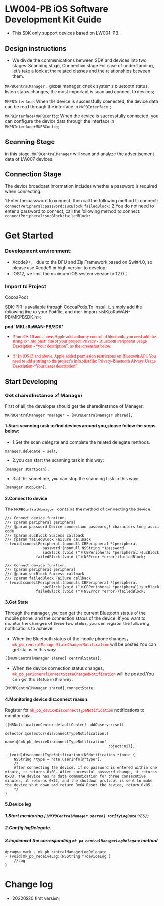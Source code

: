 # LW004-PB iOS Software Development Kit Guide

* This SDK only support devices based on LW004-PB.

## Design instructions

* We divide the communications between SDK and devices into two stages: Scanning stage, Connection stage.For ease of understanding, let’s take a look at the related classes and the relationships between them.

`MKPBCentralManager`：global manager, check system’s bluetooth status, listen status changes, the most important is scan and connect to devices;

`MKPBInterface`: When the device is successfully connected, the device data can be read through the interface in `MKPBInterface `;

`MKPBInterface+MKPBConfig`: When the device is successfully connected, you can configure the device data through the interface in `MKPBInterface+MKPBConfig`;


## Scanning Stage

in this stage, `MKPBCentralManager` will scan and analyze the advertisement data of LW007 devices.


## Connection Stage

The device broadcast information includes whether a password is required when connecting.

1.Enter the password to connect, then call the following method to connect:
`connectPeripheral:password:sucBlock:failedBlock:`
2.You do not need to enter a password to connect, call the following method to connect:
`connectPeripheral:sucBlock:failedBlock:`


# Get Started

### Development environment:

* Xcode9+， due to the DFU and Zip Framework based on Swift4.0, so please use Xcode9 or high version to develop;
* iOS12, we limit the minimum iOS system version to 12.0；

### Import to Project

CocoaPods

SDK-PIR is available through CocoaPods.To install it, simply add the following line to your Podfile, and then import <MKLoRaWAN-PB/MKPBSDK.h>:

**pod 'MKLoRaWAN-PB/SDK'**


* <font color=#FF0000 face="黑体">!!!on iOS 10 and above, Apple add authority control of bluetooth, you need add the string to “info.plist” file of your project: Privacy - Bluetooth Peripheral Usage Description - “your description”. as the screenshot below.</font>

*  <font color=#FF0000 face="黑体">!!! In iOS13 and above, Apple added permission restrictions on Bluetooth APi. You need to add a string to the project’s info.plist file: Privacy-Bluetooth Always Usage Description-“Your usage description”.</font>


## Start Developing

### Get sharedInstance of Manager

First of all, the developer should get the sharedInstance of Manager:

```
MKPBCentralManager *manager = [MKPBCentralManager shared];
```

#### 1.Start scanning task to find devices around you,please follow the steps below:

* 1.Set the scan delegate and complete the related delegate methods.

```
manager.delegate = self;
```

* 2.you can start the scanning task in this way:

```
[manager startScan];
```

* 3.at the sometime, you can stop the scanning task in this way:

```
[manager stopScan];
```

#### 2.Connect to device

The `MKPBCentralManager ` contains the method of connecting the device.

```
/// Connect device function.
/// @param peripheral peripheral
/// @param password Device connection password,8 characters long ascii code
/// @param sucBlock Success callback
/// @param failedBlock Failure callback
- (void)connectPeripheral:(nonnull CBPeripheral *)peripheral
                 password:(nonnull NSString *)password
                 sucBlock:(void (^)(CBPeripheral *peripheral))sucBlock
              failedBlock:(void (^)(NSError *error))failedBlock;
```

```
/// Connect device function.
/// @param peripheral peripheral
/// @param sucBlock Success callback
/// @param failedBlock Failure callback
- (void)connectPeripheral:(nonnull CBPeripheral *)peripheral
                 sucBlock:(void (^)(CBPeripheral *peripheral))sucBlock
              failedBlock:(void (^)(NSError *error))failedBlock;
```

#### 3.Get State

Through the manager, you can get the current Bluetooth status of the mobile phone, and the connection status of the device. If you want to monitor the changes of these two states, you can register the following notifications to achieve:

* When the Bluetooth status of the mobile phone changes，<font color=#FF0000 face="黑体">`mk_pb_centralManagerStateChangedNotification`</font> will be posted.You can get status in this way:

```
[[MKMPCentralManager shared] centralStatus];
```

* When the device connection status changes， <font color=#FF0000 face="黑体"> `mk_pb_peripheralConnectStateChangedNotification` </font> will be posted.You can get the status in this way:

```
[MKMPCentralManager shared].connectState;
```

#### 4.Monitoring device disconnect reason.

Register for <font color=#FF0000 face="黑体"> `mk_pb_deviceDisconnectTypeNotification` </font> notifications to monitor data.


```
[[NSNotificationCenter defaultCenter] addObserver:self
                                             selector:@selector(disconnectTypeNotification:)
                                                 name:@"mk_pb_deviceDisconnectTypeNotification"
                                               object:nil];

```

```
- (void)disconnectTypeNotification:(NSNotification *)note {
    NSString *type = note.userInfo[@"type"];
    /*
    After connecting the device, if no password is entered within one minute, it returns 0x01. After successful password change, it returns 0x03, the device has no data communication for three consecutive minutes, it returns 0x02, and the shutdown protocol is sent to make the device shut down and return 0x04.Reset the device, return 0x05.
    */
}
```

#### 5.Device log
##### 1.Start monitoring `[[MKPBCentralManager shared] notifyLogData:YES];`
##### 2.Config logDelegate.
##### 3.Implement the corresponding `mk_pb_centralManagerLogDelegate` method

```
#pragma mark - mk_pb_centralManagerLogDelegate
- (void)mk_pb_receiveLog:(NSString *)deviceLog {
    //Log
}
```


# Change log

* 20220520 first version;

